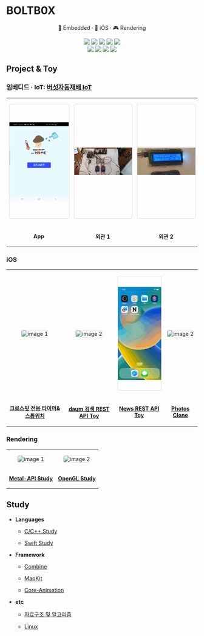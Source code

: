 <!--
### Hi there 👋

iOS

**BOLTB0X/BOLTB0X** is a ✨ _special_ ✨ repository because its `README.md` (this file) appears on your GitHub profile.

Here are some ideas to get you started:

- 🔭 I’m currently working on ...
- 🌱 I’m currently learning ...
- 👯 I’m looking to collaborate on ...
- 🤔 I’m looking for help with ...
- 💬 Ask me about ...
- 📫 How to reach me: ...
- 😄 Pronouns: ...
- ⚡ Fun fact: ...
-->

# BOLTB0X
<p align="center">
🔧 Embedded · 📱 iOS  · 🎮 Rendering
</p>

<p align="center">
<a href="https://developer.apple.com/kr/swift/" style="text-decoration: none;">
<img src="https://img.shields.io/badge/Swift-F05138?style=flat&logo=Swift&logoColor=white" />
</a>
  
<a href="https://learn.microsoft.com/en-us/cpp/c-language/?view=msvc-170" style="text-decoration: none;">
<img src="https://img.shields.io/badge/C-%23A8B9CC?style=flat&logo=C&logoColor=white" />
</a>
<a href="https://learn.microsoft.com/en-us/cpp/preprocessor/c-cpp-preprocessor-reference?view=msvc-170" style="text-decoration: none;">
<img src="https://img.shields.io/badge/C%2B%2B-%2300599C?style=flat&logo=C%2B%2B&logoColor=white" />
</a>
<a href="https://learn.microsoft.com/en-us/dotnet/csharp/" style="text-decoration: none;">
  <img src="https://img.shields.io/badge/C%23-%23239120?style=flat&logo=C%20Sharp&logoColor=white" />
</a>
<a href="https://www.python.org/" style="text-decoration: none;">
  <img src="https://img.shields.io/badge/Python-%233776AB?style=flat&logo=Python&logoColor=white" />
</a>
<br/>
<a href="https://developer.apple.com/kr/xcode/" style="text-decoration: none;">
<img src="https://img.shields.io/badge/Xcode-147EFB?style=flat&logo=Xcode&logoColor=white" />
</a>
<a href="https://visualstudio.microsoft.com/ko/downloads/" style="text-decoration: none;">
<img src="https://img.shields.io/badge/Visual%20Studio-%23B57EDC?style=flat&logo=Visual%20Studio&logoColor=white" />
</a>
<a href="https://code.visualstudio.com/" style="text-decoration: none;">
  <img src="https://img.shields.io/badge/VSCode-007ACC?style=flat&logo=Visual%20Studio%20Code&logoColor=white" />
</a>
<a href="https://www.nxp.com/design/software/development-software/s32-design-studio-ide:DESIGN-STUDIO" style="text-decoration: none;">
  <img src="https://img.shields.io/badge/NXP%20Design%20Studio-008A00?style=flat&logo=nxp&logoColor=white" />
</a>

</p>

## Project & Toy

### 임베디드 · IoT: [버섯자동재배 IoT](https://github.com/BOLTB0X/Automatic-Mushroom-cultivation-IOT-project)

<p align="center">
  <table style="width:100%; text-align:center; border-spacing:20px;">
    <tr>
      <td style="text-align:center; vertical-align:middle;">
        <p align="center">
        <img src="https://github.com/BOLTB0X/Automatic-Mushroom-cultivation-IOT-project/raw/master/img/%EC%95%B1_%EC%B4%88%EA%B8%B0.png?raw=true" 
             alt="image 1" 
             style="width:200px; height:300px; object-fit:contain; border:1px solid #ddd; border-radius:4px;"/>
        </p>
      </td>
      <td style="text-align:center; vertical-align:middle;">
        <p align="center">
        <img src="https://github.com/BOLTB0X/Automatic-Mushroom-cultivation-IOT-project/raw/master/img/%EC%8B%A4%EC%A0%9C%20%ED%9A%8C%EB%A1%9C%EB%8F%84.jpeg?raw=true" 
             alt="image 2" 
             style="width:200px; height:300px; object-fit:contain; border:1px solid #ddd; border-radius:4px;"/>
        </p>
      </td>
      <td style="text-align:center; vertical-align:middle;">
        <p align="center">
        <img src="https://github.com/BOLTB0X/Automatic-Mushroom-cultivation-IOT-project/raw/master/img/LCD_%EC%98%A8%EC%8A%B5%EB%8F%84_%ED%91%9C%EC%8B%9C.jpeg?raw=true" 
             alt="image 2" 
             style="width:200px; height:300px; object-fit:contain; border:1px solid #ddd; border-radius:4px;"/>
        </p>
      </td>
    </tr>
    <tr>
      <td style="text-align:center; font-size:14px; font-weight:bold;">
      <p align="center">
      App
      </p>
      </td>
      <td style="text-align:center; font-size:14px; font-weight:bold;">
      <p align="center">
      외관 1
      </p>
      </td>
      <td style="text-align:center; font-size:14px; font-weight:bold;">
      <p align="center">
      외관 2
      </p>
      </td>
    </tr>
  </table>
</p>

### iOS

<p align="center">
  <table style="width:100%; text-align:center; border-spacing:20px;">
    <tr>
      <td style="text-align:center; vertical-align:middle;">
        <p align="center">
        <img src="https://github.com/BOLTB0X/WOD-Timer-app/raw/main/history/detail_%ED%83%80%EC%9D%B4%EB%A8%B8.gif?raw=true" 
             alt="image 1" 
             style="width:150px; height:300px; object-fit:contain; border:1px solid #ddd; border-radius:4px;"/>
        </p>
      </td>
      <td style="text-align:center; vertical-align:middle;">
        <p align="center">
        <img src="https://github.com/BOLTB0X/SearchAPI_Toy/raw/main/gif/01/vclip%EA%B2%80%EC%83%89.gif?raw=true" 
             alt="image 2" 
             style="width:150px; height:300px; object-fit:contain; border:1px solid #ddd; border-radius:4px;"/>
        </p>
      </td>
      <td style="text-align:center; vertical-align:middle;">
        <p align="center">
        <img src="https://github.com/BOLTB0X/NewsAPIToyProject/raw/main/02gif/%EC%95%B1%20%EB%9F%B0%EC%B9%98%EC%8A%A4%ED%81%AC%EB%A6%B0.gif?raw=true" 
             alt="image 2" 
             style="width:150px; height:300px; object-fit:contain; border:1px solid #ddd; border-radius:4px;"/>
        </p>
      </td>
      <td style="text-align:center; vertical-align:middle;">
        <p align="center">
        <img src="https://github.com/BOLTB0X/Photos-framework/raw/main/gif/Zoom.gif?raw=true" 
             alt="image 2" 
             style="width:150px; height:300px; object-fit:contain; border:1px solid #ddd; border-radius:4px;"/>
        </p>
      </td>
    </tr>
    <tr>
      <td style="text-align:center; font-size:14px; font-weight:bold;">
      <p align="center">
      <a href="https://github.com/BOLTB0X/WOD-Timer-app">크로스핏 전용 타이머&스톱워치</a>
      </p>
      </td>
      <td style="text-align:center; font-size:14px; font-weight:bold;">
      <p align="center">
      <a href="https://github.com/BOLTB0X/SearchAPI_Toy">daum 검색 REST API Toy</a>
      </p>
      </td>
      <td style="text-align:center; font-size:14px; font-weight:bold;">
      <p align="center">
      <a href="https://github.com/BOLTB0X/NewsAPIToyProject/tree/main/newsAPIToy02">News REST API Toy</a>
      </p>
      </td>
      <td style="text-align:center; font-size:14px; font-weight:bold;">
      <p align="center">
      <a href="https://github.com/BOLTB0X/Photos-framework">Photos Clone</a>
      </p>
      </td>
    </tr>
  </table>
</p>

### Rendering

<p align="center">
  <table style="width:100%; text-align:center; border-spacing:20px;">
    <tr>
      <td style="text-align:center; vertical-align:middle;">
        <p align="center">
        <img src="https://camo.githubusercontent.com/f7dd5cb4ed345827641d5d2b664d25c42e7aa203dc43df6a337f4f19ac635022/68747470733a2f2f646576656c6f7065722e6170706c652e636f6d2f6173736574732f656c656d656e74732f69636f6e732f6d6574616c2f6d6574616c2d39367839365f32782e706e67" 
             alt="image 1" 
             style="width:200px; height:200px; object-fit:contain; border:1px solid #ddd; border-radius:4px;"/>
        </p>
      </td>
      <td style="text-align:center; vertical-align:middle;">
        <p align="center">
        <img src="https://camo.githubusercontent.com/76125352737fceb0afa350d82d303964374fcd6891b2f90778c224766426ac0f/68747470733a2f2f6c6561726e6f70656e676c2e636f6d2f696d672f67657474696e672d737461727465642f6f70656e676c2e6a7067" 
             alt="image 2" 
             style="width:200px; height:200px; object-fit:contain; border:1px solid #ddd; border-radius:4px;"/>
        </p>
      </td>
    </tr>
    <tr>
      <td style="text-align:center; font-size:14px; font-weight:bold;">
      <p align="center">
      <a href="https://github.com/BOLTB0X/Metal-API">Metal-API Study</a>
      </p>
      </td>
      <td style="text-align:center; font-size:14px; font-weight:bold;">
      <p align="center">
      <a href="https://github.com/BOLTB0X/OpenGL-Study">OpenGL Study</a>
      </p>
      </td>
    </tr>
  </table>
</p>

## Study

- **Languages**

   - [C/C++ Study](https://github.com/BOLTB0X/c-cpp-study)
 
   - [Swift Study](https://github.com/BOLTB0X/Swift_Study)

- **Framework**

   - [Combine](https://github.com/BOLTB0X/Combine)
     
   - [MapKit](https://github.com/BOLTB0X/MapKit-iOS)
     
   - [Core-Animation](https://github.com/BOLTB0X/Core-Animation)

- **etc**

  - [자료구조 및 알고리즘](https://github.com/BOLTB0X/DataStructure-Algorithm)
    
  - [Linux](https://github.com/BOLTB0X/Linux-Study)
 



